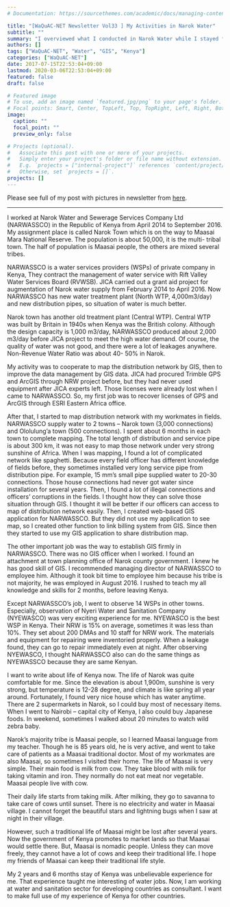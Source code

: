 ```yaml
---
# Documentation: https://sourcethemes.com/academic/docs/managing-content/

title: "[WaQuAC-NET Newsletter Vol33 ] My Activities in Narok Water"
subtitle: ""
summary: "I overviewed what I conducted in Narok Water while I stayed for 2 years and 6 month in Kenya."
authors: []
tags: ["WaQuAC-NET", "Water", "GIS", "Kenya"]
categories: ["WaQuAC-NET"]
date: 2017-07-15T22:53:04+09:00
lastmod: 2020-03-06T22:53:04+09:00
featured: false
draft: false

# Featured image
# To use, add an image named `featured.jpg/png` to your page's folder.
# Focal points: Smart, Center, TopLeft, Top, TopRight, Left, Right, BottomLeft, Bottom, BottomRight.
image:
  caption: ""
  focal_point: ""
  preview_only: false

# Projects (optional).
#   Associate this post with one or more of your projects.
#   Simply enter your project's folder or file name without extension.
#   E.g. `projects = ["internal-project"]` references `content/project/deep-learning/index.md`.
#   Otherwise, set `projects = []`.
projects: []
---
```


Please see full of my post with pictures in newsletter from [here](http://www.waquac.net/english/pdf/newsletter_vol.33_en.pdf).

---

I worked at Narok Water and Sewerage Services Company Ltd (NARWASSCO) in the Republic of Kenya from April 2014 to September 2016. My assignment place is called Narok Town which is on the way to Maasai Mara National Reserve. The population is about 50,000, it is the multi- tribal town. The half of population is Maasai people, the others are mixed several tribes.

NARWASSCO is a water services providers (WSPs) of private company in Kenya, They contract the management of water service with Rift Valley Water Services Board (RVWSB). JICA carried out a grant aid project for augmentation of Narok water supply from February 2014 to April 2016. Now NARWASSCO has new water treatment plant (North WTP, 4,000m3/day) and new distribution pipes, so situation of water is much better.

Narok town has another old treatment plant (Central WTP). Central WTP was built by Britain in 1940s when Kenya was the British colony. Although the design capacity is 1,000 m3/day, NARWASSCO produced about 2,000 m3/day before JICA project to meet the high water demand. Of course, the quality of water was not good, and there were a lot of leakages anywhere. Non-Revenue Water Ratio was about 40- 50% in Narok.

My activity was to cooperate to map the distribution network by GIS, then to improve the data management by GIS data. JICA had procured Trimble GPS and ArcGIS through NRW project before, but they had never used equipment after JICA experts left. Those licenses were already lost when I came to NARWASSCO. So, my first job was to recover licenses of GPS and ArcGIS through ESRI Eastern Africa office.

After that, I started to map distribution network with my workmates in fields. NARWASSCO supply water to 2 towns – Narok town (3,000 connections) and Ololulung’a town (500 connections). I spent about 6 months in each town to complete mapping. The total length of distribution and service pipe is about 300 km, it was not easy to map those network under very strong sunshine of Africa. When I was mapping, I found a lot of complicated network like spaghetti. Because every field officer has different knowledge of fields before, they sometimes installed very long service pipe from distribution pipe. For example, 15 mm’s small pipe supplied water to 20-30 connections. Those house connections had never got water since installation for several years. Then, I found a lot of illegal connections and officers’ corruptions in the fields. I thought how they can solve those situation through GIS. I thought it will be better if our officers can access to map of distribution network easily. Then, I created web-based GIS application for NARWASSCO. But they did not use my application to see map, so I created other function to link billing system from GIS. Since then they started to use my GIS application to share distribution map.

The other important job was the way to establish GIS firmly in NARWASSCO. There was no GIS officer when I worked. I found an attachment at town planning office of Narok county government. I knew he has good skill of GIS. I recommended managing director of NARWASSCO to employee him. Although it took bit time to employee him because his tribe is not majority, he was employed in August 2016. I rushed to teach my all knowledge and skills for 2 months, before leaving Kenya.

Except NARWASSCO’s job, I went to observe 14 WSPs in other towns. Especially, observation of Nyeri Water and Sanitation Company (NYEWASCO) was very exciting experience for me. NYEWASCO is the best WSP in Kenya. Their NRW is 15% on average, sometimes it was less than 10%. They set about 200 DMAs and 10 staff for NRW work. The materials and equipment for repairing were inventoried properly. When a leakage found, they can go to repair immediately even at night. After observing NYEWASCO, I thought NARWASSCO also can do the same things as NYEWASSCO because they are same Kenyan.

I want to write about life of Kenya now. The life of Narok was quite comfortable for me. Since the elevation is about 1,900m, sunshine is very strong, but temperature is 12-28 degree, and climate is like spring all year around. Fortunately, I found very nice house which has water anytime. There are 2 supermarkets in Narok, so I could buy most of necessary items. When I went to Nairobi – capital city of Kenya, I also could buy Japanese foods. In weekend, sometimes I walked about 20 minutes to watch wild zebra baby.

Narok’s majority tribe is Maasai people, so I learned Maasai language from my teacher. Though he is 85 years old, he is very active, and went to take care of patients as a Maasai traditional doctor. Most of my workmates are also Maasai, so sometimes I visited their home. The life of Maasai is very simple. Their main food is milk from cow. They take blood with milk for taking vitamin and iron. They normally do not eat meat nor vegetable. Maasai people live with cow.

Their daily life starts from taking milk. After milking, they go to savanna to take care of cows until sunset. There is no electricity and water in Maasai village. I cannot forget the beautiful stars and lightning bugs when I saw at night in their village.

However, such a traditional life of Maasai might be lost after several years. Now the government of Kenya promotes to market lands so that Maasai would settle there. But, Maasai is nomadic people. Unless they can move freely, they cannot have a lot of cows and keep their traditional life. I hope my friends of Maasai can keep their traditional life style.

My 2 years and 6 months stay of Kenya was unbelievable experience for me. That experience taught me interesting of water jobs. Now, I am working at water and sanitation sector for developing countries as consultant. I want to make full use of my experience of Kenya for other countries.